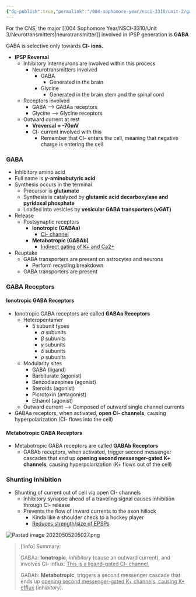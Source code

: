 ```yaml
---
{"dg-publish":true,"permalink":"/004-sophomore-year/nsci-3310/unit-2/gaba-and-gaba-receptors/"}
---
```


For the CNS, the major [[004 Sophomore Year/NSCI-3310/Unit 3/Neurotransmitters\|neurotransmitter]] involved in IPSP generation is **GABA**

GABA is selective only towards **Cl- ions.**

- **IPSP Reversal**
	- Inhibitory Interneurons are involved within this process
		- Neurotransmitters involved
			- GABA
				- Generated in the brain
			- Glycine
				- Generated in the brain stem and the spinal cord
	- Receptors involved
		- GABA --> GABAa receptors
		- Glycine --> Glycine receptors
	- Outward current at rest
		- **Vreversal = -70mV**
		- Cl- current involved with this
			- Remember that Cl- enters the cell, meaning that negative charge is entering the cell

### GABA
- Inhibitory amino acid
- Full name is **$\gamma$-aminobutyric acid**
- Synthesis occurs in the terminal
	- Precursor is **glutamate**
	- Synthesis is catalyzed by **glutamic acid decarboxylase and pyridoxal phosphate**
	- Loaded into vesicles by **vesicular GABA transporters (vGAT)**
- Release
	- Postsynaptic receptors
		- **Ionotropic (GABAa)**
			- <u>Cl- channel</u>
		- **Metabotropic (GABAb)**
			- <u>Indirect gating of K+ and Ca2+</u>
- Reuptake
	- GABA transporters are present on astrocytes and neurons
		- Perform recycling breakdown
	- GABA transporters are present

### GABA Receptors

#### Ionotropic GABA Receptors
-  Ionotropic GABA receptors are called **GABAa Receptors**
	- Heteropentamer
		- 5 subunit types
			- $\alpha$ subunits
			- $\beta$ subunits
			- $\gamma$ subunits
			- $\delta$ subunits
			- $\rho$ subunits
	- Modularity sites
		- GABA (ligand)
		- Barbiturate (agonist)
		- Benzodiazepines (agonist)
		- Steroids (agonist)
		- Picrotoxin (antagonist)
		- Ethanol (agonist)
	- Outward current --> Composed of outward single channel currents
- GABAa receptors, when activated, **open Cl- channels**, causing hyperpolarization (Cl- flows into the cell)

#### Metabotropic GABA Receptors
- Metabotropic GABA receptors are called **GABAb Receptors**
	- GABAb receptors, when activated, trigger second messenger cascades that end up **opening second messenger-gated K+ channels**, causing hyperpolarization (K+ flows out of the cell)

### Shunting Inhibition
- Shunting of current out of cell via open Cl- channels
	- Inhibitory synapse ahead of a traveling signal causes inhibition through Cl- release
	- Prevents the flow of inward currents to the axon hillock
		- Kinda like a shoulder check to a hockey player
		- <u>Reduces strength/size of EPSPs</u>

![Pasted image 20230505205027.png](/img/user/004%20Sophomore%20Year/NSCI-3310/Unit%202/Attachments/Pasted%20image%2020230505205027.png)

>[!info] Summary:
>
>GABAa: **Ionotropic**, *inhibitory* (cause an outward current), and involves Cl- influx. <u>This is a ligand-gated Cl- channel.</u>
>
>GABAb: **Metabotropic**, triggers a second messenger cascade that ends up <u>opening second messenger-gated K+ channels, causing K+ efflux</u> (*inhibitory*).


